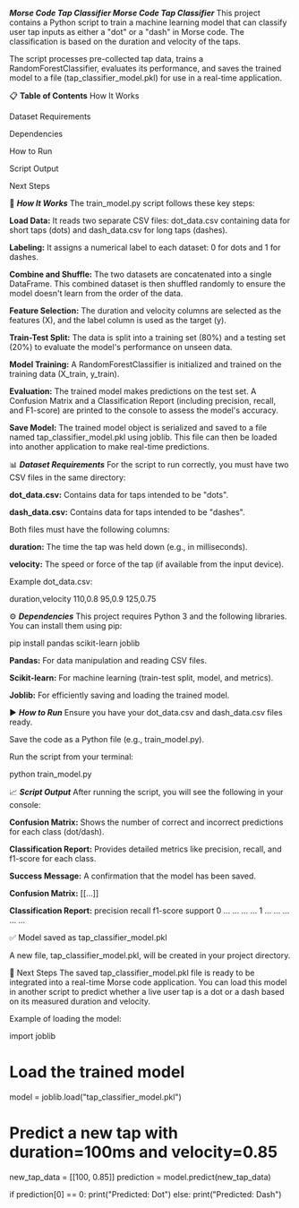 ***Morse Code Tap Classifier Morse Code Tap Classifier***
This project contains a Python script to train a machine learning model that can classify user tap inputs as either a "dot" or a "dash" in Morse code. The classification is based on the duration and velocity of the taps.

The script processes pre-collected tap data, trains a RandomForestClassifier, evaluates its performance, and saves the trained model to a file (tap_classifier_model.pkl) for use in a real-time application.

📋 **Table of Contents**
How It Works

Dataset Requirements

Dependencies

How to Run

Script Output

Next Steps

🧠 ***How It Works***
The train_model.py script follows these key steps:

**Load Data:** It reads two separate CSV files: dot_data.csv containing data for short taps (dots) and dash_data.csv for long taps (dashes).

**Labeling:** It assigns a numerical label to each dataset: 0 for dots and 1 for dashes.

**Combine and Shuffle:** The two datasets are concatenated into a single DataFrame. This combined dataset is then shuffled randomly to ensure the model doesn't learn from the order of the data.

**Feature Selection:** The duration and velocity columns are selected as the features (X), and the label column is used as the target (y).

**Train-Test Split:** The data is split into a training set (80%) and a testing set (20%) to evaluate the model's performance on unseen data.

**Model Training:** A RandomForestClassifier is initialized and trained on the training data (X_train, y_train).

**Evaluation:** The trained model makes predictions on the test set. A Confusion Matrix and a Classification Report (including precision, recall, and F1-score) are printed to the console to assess the model's accuracy.

**Save Model:** The trained model object is serialized and saved to a file named tap_classifier_model.pkl using joblib. This file can then be loaded into another application to make real-time predictions.

📊 ***Dataset Requirements***
For the script to run correctly, you must have two CSV files in the same directory:

**dot_data.csv:** Contains data for taps intended to be "dots".

**dash_data.csv:** Contains data for taps intended to be "dashes".

Both files must have the following columns:

**duration:** The time the tap was held down (e.g., in milliseconds).

**velocity:** The speed or force of the tap (if available from the input device).

Example dot_data.csv:

duration,velocity
110,0.8
95,0.9
125,0.75

⚙️ ***Dependencies***
This project requires Python 3 and the following libraries. You can install them using pip:

pip install pandas scikit-learn joblib

**Pandas:** For data manipulation and reading CSV files.

**Scikit-learn:** For machine learning (train-test split, model, and metrics).

**Joblib:** For efficiently saving and loading the trained model.

▶️ ***How to Run***
Ensure you have your dot_data.csv and dash_data.csv files ready.

Save the code as a Python file (e.g., train_model.py).

Run the script from your terminal:

python train_model.py

📈 ***Script Output***
After running the script, you will see the following in your console:

**Confusion Matrix:** Shows the number of correct and incorrect predictions for each class (dot/dash).

**Classification Report:** Provides detailed metrics like precision, recall, and f1-score for each class.

**Success Message:** A confirmation that the model has been saved.

**Confusion Matrix:**
[[...]]

**Classification Report:**
              precision    recall  f1-score   support
           0       ...       ...       ...       ...
           1       ...       ...       ...       ...
    ...

✅ Model saved as tap_classifier_model.pkl

A new file, tap_classifier_model.pkl, will be created in your project directory.

🚀 Next Steps
The saved tap_classifier_model.pkl file is ready to be integrated into a real-time Morse code application. You can load this model in another script to predict whether a live user tap is a dot or a dash based on its measured duration and velocity.

Example of loading the model:

import joblib

# Load the trained model
model = joblib.load("tap_classifier_model.pkl")

# Predict a new tap with duration=100ms and velocity=0.85
new_tap_data = [[100, 0.85]]
prediction = model.predict(new_tap_data)

if prediction[0] == 0:
    print("Predicted: Dot")
else:
    print("Predicted: Dash")
